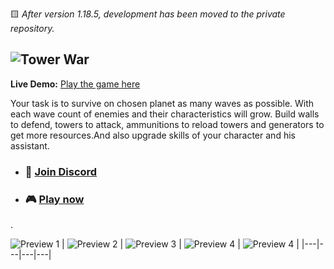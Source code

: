 🟨 _After version 1.18.5, development has been moved to the private repository._

## ![Tower War](./docs/logotype-large.png)

**Live Demo:** [Play the game here](https://hijackyu04.github.io/tower_war/)

Your task is to survive on chosen planet as many waves as possible. With each wave count of enemies and their characteristics will grow. Build walls to defend, towers to attack, ammunitions to reload towers and generators to get more resources.And also upgrade skills of your character and his assistant.

* ### 👾 [Join Discord](https://discord.gg/cnFAdMsRxn)
* ### 🎮 [Play now](https://hijackyu04.github.io/tower_war/)

.

![Preview 1](./docs/preview/snap01.png)
| ![Preview 2](./docs/preview/snap02.png) | ![Preview 3](./docs/preview/snap03.png) | ![Preview 4](./docs/preview/snap04.png) | ![Preview 4](./docs/preview/snap05.png) |
|---|---|---|---|
